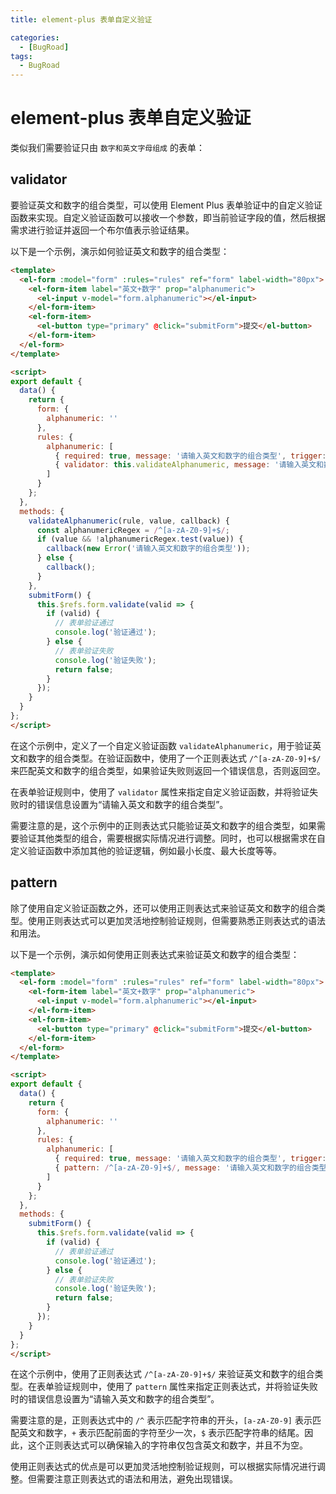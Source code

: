 ```yaml
---
title: element-plus 表单自定义验证

categories:
  - [BugRoad]
tags: 
  - BugRoad
---
```


# element-plus 表单自定义验证

类似我们需要验证只由 `数字和英文字母组成` 的表单：

## validator

要验证英文和数字的组合类型，可以使用 Element Plus 表单验证中的自定义验证函数来实现。自定义验证函数可以接收一个参数，即当前验证字段的值，然后根据需求进行验证并返回一个布尔值表示验证结果。

以下是一个示例，演示如何验证英文和数字的组合类型：

```html
<template>
  <el-form :model="form" :rules="rules" ref="form" label-width="80px">
    <el-form-item label="英文+数字" prop="alphanumeric">
      <el-input v-model="form.alphanumeric"></el-input>
    </el-form-item>
    <el-form-item>
      <el-button type="primary" @click="submitForm">提交</el-button>
    </el-form-item>
  </el-form>
</template>

<script>
export default {
  data() {
    return {
      form: {
        alphanumeric: ''
      },
      rules: {
        alphanumeric: [
          { required: true, message: '请输入英文和数字的组合类型', trigger: 'blur' },
          { validator: this.validateAlphanumeric, message: '请输入英文和数字的组合类型', trigger: 'blur' }
        ]
      }
    };
  },
  methods: {
    validateAlphanumeric(rule, value, callback) {
      const alphanumericRegex = /^[a-zA-Z0-9]+$/;
      if (value && !alphanumericRegex.test(value)) {
        callback(new Error('请输入英文和数字的组合类型'));
      } else {
        callback();
      }
    },
    submitForm() {
      this.$refs.form.validate(valid => {
        if (valid) {
          // 表单验证通过
          console.log('验证通过');
        } else {
          // 表单验证失败
          console.log('验证失败');
          return false;
        }
      });
    }
  }
};
</script>
```

在这个示例中，定义了一个自定义验证函数 `validateAlphanumeric`，用于验证英文和数字的组合类型。在验证函数中，使用了一个正则表达式 `/^[a-zA-Z0-9]+$/` 来匹配英文和数字的组合类型，如果验证失败则返回一个错误信息，否则返回空。

在表单验证规则中，使用了 `validator` 属性来指定自定义验证函数，并将验证失败时的错误信息设置为“请输入英文和数字的组合类型”。

需要注意的是，这个示例中的正则表达式只能验证英文和数字的组合类型，如果需要验证其他类型的组合，需要根据实际情况进行调整。同时，也可以根据需求在自定义验证函数中添加其他的验证逻辑，例如最小长度、最大长度等等。

## pattern

除了使用自定义验证函数之外，还可以使用正则表达式来验证英文和数字的组合类型。使用正则表达式可以更加灵活地控制验证规则，但需要熟悉正则表达式的语法和用法。

以下是一个示例，演示如何使用正则表达式来验证英文和数字的组合类型：

```html
<template>
  <el-form :model="form" :rules="rules" ref="form" label-width="80px">
    <el-form-item label="英文+数字" prop="alphanumeric">
      <el-input v-model="form.alphanumeric"></el-input>
    </el-form-item>
    <el-form-item>
      <el-button type="primary" @click="submitForm">提交</el-button>
    </el-form-item>
  </el-form>
</template>

<script>
export default {
  data() {
    return {
      form: {
        alphanumeric: ''
      },
      rules: {
        alphanumeric: [
          { required: true, message: '请输入英文和数字的组合类型', trigger: 'blur' },
          { pattern: /^[a-zA-Z0-9]+$/, message: '请输入英文和数字的组合类型', trigger: 'blur' }
        ]
      }
    };
  },
  methods: {
    submitForm() {
      this.$refs.form.validate(valid => {
        if (valid) {
          // 表单验证通过
          console.log('验证通过');
        } else {
          // 表单验证失败
          console.log('验证失败');
          return false;
        }
      });
    }
  }
};
</script>
```

在这个示例中，使用了正则表达式 `/^[a-zA-Z0-9]+$/` 来验证英文和数字的组合类型。在表单验证规则中，使用了 `pattern` 属性来指定正则表达式，并将验证失败时的错误信息设置为“请输入英文和数字的组合类型”。

需要注意的是，正则表达式中的 `/^` 表示匹配字符串的开头，`[a-zA-Z0-9]` 表示匹配英文和数字，`+` 表示匹配前面的字符至少一次，`$` 表示匹配字符串的结尾。因此，这个正则表达式可以确保输入的字符串仅包含英文和数字，并且不为空。

使用正则表达式的优点是可以更加灵活地控制验证规则，可以根据实际情况进行调整。但需要注意正则表达式的语法和用法，避免出现错误。

